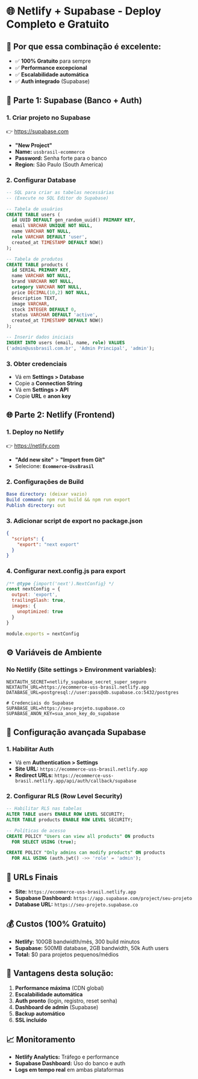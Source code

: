 # 🌐 Netlify + Supabase - Deploy Completo e Gratuito

## 🎯 **Por que essa combinação é excelente:**
- ✅ **100% Gratuito** para sempre
- ✅ **Performance excepcional**
- ✅ **Escalabilidade automática**
- ✅ **Auth integrado** (Supabase)

## 🚀 **Parte 1: Supabase (Banco + Auth)**

### 1. **Criar projeto no Supabase**
👉 https://supabase.com
- **"New Project"**
- **Name:** `ussbrasil-ecommerce`
- **Password:** Senha forte para o banco
- **Region:** São Paulo (South America)

### 2. **Configurar Database**
```sql
-- SQL para criar as tabelas necessárias
-- (Execute no SQL Editor do Supabase)

-- Tabela de usuários
CREATE TABLE users (
  id UUID DEFAULT gen_random_uuid() PRIMARY KEY,
  email VARCHAR UNIQUE NOT NULL,
  name VARCHAR NOT NULL,
  role VARCHAR DEFAULT 'user',
  created_at TIMESTAMP DEFAULT NOW()
);

-- Tabela de produtos
CREATE TABLE products (
  id SERIAL PRIMARY KEY,
  name VARCHAR NOT NULL,
  brand VARCHAR NOT NULL,
  category VARCHAR NOT NULL,
  price DECIMAL(10,2) NOT NULL,
  description TEXT,
  image VARCHAR,
  stock INTEGER DEFAULT 0,
  status VARCHAR DEFAULT 'active',
  created_at TIMESTAMP DEFAULT NOW()
);

-- Inserir dados iniciais
INSERT INTO users (email, name, role) VALUES 
('admin@ussbrasil.com.br', 'Admin Principal', 'admin');
```

### 3. **Obter credenciais**
- Vá em **Settings > Database**
- Copie a **Connection String**
- Vá em **Settings > API**
- Copie **URL** e **anon key**

## 🌐 **Parte 2: Netlify (Frontend)**

### 1. **Deploy no Netlify**
👉 https://netlify.com
- **"Add new site"** > **"Import from Git"**
- Selecione: **`Ecommerce-UssBrasil`**

### 2. **Configurações de Build**
```yaml
Base directory: (deixar vazio)
Build command: npm run build && npm run export
Publish directory: out
```

### 3. **Adicionar script de export no package.json**
```json
{
  "scripts": {
    "export": "next export"
  }
}
```

### 4. **Configurar next.config.js para export**
```javascript
/** @type {import('next').NextConfig} */
const nextConfig = {
  output: 'export',
  trailingSlash: true,
  images: {
    unoptimized: true
  }
}

module.exports = nextConfig
```

## ⚙️ **Variáveis de Ambiente**

### No Netlify (Site settings > Environment variables):
```env
NEXTAUTH_SECRET=netlify_supabase_secret_super_seguro
NEXTAUTH_URL=https://ecommerce-uss-brasil.netlify.app
DATABASE_URL=postgresql://user:pass@db.supabase.co:5432/postgres

# Credenciais do Supabase
SUPABASE_URL=https://seu-projeto.supabase.co
SUPABASE_ANON_KEY=sua_anon_key_do_supabase
```

## 🔧 **Configuração avançada Supabase**

### 1. **Habilitar Auth**
- Vá em **Authentication > Settings**
- **Site URL:** `https://ecommerce-uss-brasil.netlify.app`
- **Redirect URLs:** `https://ecommerce-uss-brasil.netlify.app/api/auth/callback/supabase`

### 2. **Configurar RLS (Row Level Security)**
```sql
-- Habilitar RLS nas tabelas
ALTER TABLE users ENABLE ROW LEVEL SECURITY;
ALTER TABLE products ENABLE ROW LEVEL SECURITY;

-- Políticas de acesso
CREATE POLICY "Users can view all products" ON products
  FOR SELECT USING (true);

CREATE POLICY "Only admins can modify products" ON products
  FOR ALL USING (auth.jwt() ->> 'role' = 'admin');
```

## 🎯 **URLs Finais**
- **Site:** `https://ecommerce-uss-brasil.netlify.app`
- **Supabase Dashboard:** `https://app.supabase.com/project/seu-projeto`
- **Database URL:** `https://seu-projeto.supabase.co`

## 💰 **Custos (100% Gratuito)**
- **Netlify:** 100GB bandwidth/mês, 300 build minutos
- **Supabase:** 500MB database, 2GB bandwidth, 50k Auth users
- **Total:** $0 para projetos pequenos/médios

## 🚀 **Vantagens desta solução:**
1. **Performance máxima** (CDN global)
2. **Escalabilidade automática**
3. **Auth pronto** (login, registro, reset senha)
4. **Dashboard de admin** (Supabase)
5. **Backup automático**
6. **SSL incluído**

## 📈 **Monitoramento**
- **Netlify Analytics:** Tráfego e performance
- **Supabase Dashboard:** Uso do banco e auth
- **Logs em tempo real** em ambas plataformas
